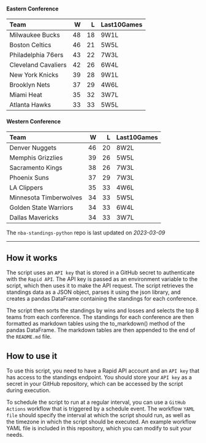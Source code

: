 #### Eastern Conference

| Team                |   W |   L | Last10Games   |
|:--------------------|----:|----:|:--------------|
| Milwaukee Bucks     |  48 |  18 | 9W1L          |
| Boston Celtics      |  46 |  21 | 5W5L          |
| Philadelphia 76ers  |  43 |  22 | 7W3L          |
| Cleveland Cavaliers |  42 |  26 | 6W4L          |
| New York Knicks     |  39 |  28 | 9W1L          |
| Brooklyn Nets       |  37 |  29 | 4W6L          |
| Miami Heat          |  35 |  32 | 3W7L          |
| Atlanta Hawks       |  33 |  33 | 5W5L          |

#### Western Conference

| Team                   |   W |   L | Last10Games   |
|:-----------------------|----:|----:|:--------------|
| Denver Nuggets         |  46 |  20 | 8W2L          |
| Memphis Grizzlies      |  39 |  26 | 5W5L          |
| Sacramento Kings       |  38 |  26 | 7W3L          |
| Phoenix Suns           |  37 |  29 | 7W3L          |
| LA Clippers            |  35 |  33 | 4W6L          |
| Minnesota Timberwolves |  34 |  33 | 5W5L          |
| Golden State Warriors  |  34 |  33 | 6W4L          |
| Dallas Mavericks       |  34 |  33 | 3W7L          |

The `nba-standings-python` repo is last updated on *2023-03-09*

---

## How it works
The script uses an `API key` that is stored in a GitHub secret to authenticate with the `Rapid API`. The API key is passed as an environment variable to the script, which then uses it to make the API request. The script retrieves the standings data as a JSON object, parses it using the json library, and creates a pandas DataFrame containing the standings for each conference.

The script then sorts the standings by wins and losses and selects the top 8 teams from each conference. The standings for each conference are then formatted as markdown tables using the to_markdown() method of the pandas DataFrame. The markdown tables are then appended to the end of the `README.md` file.

## How to use it
To use this script, you need to have a Rapid API account and an `API key` that has access to the standings endpoint. You should store your `API key` as a secret in your GitHub repository, which can be accessed by the script during execution.

To schedule the script to run at a regular interval, you can use a `GitHub Actions` workflow that is triggered by a schedule event. The workflow `YAML file` should specify the interval at which the script should run, as well as the timezone in which the script should be executed. An example workflow YAML file is included in this repository, which you can modify to suit your needs.
